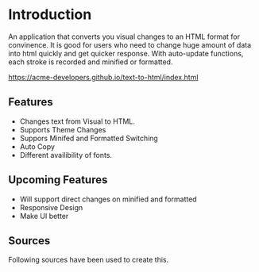 # Introduction
An application that converts you visual changes to an HTML format for convinence. It is good for users who need to change huge amount of data into html quickly and get quicker response. With auto-update functions, each stroke is recorded and minified or formatted.

https://acme-developers.github.io/text-to-html/index.html

## Features

* Changes text from Visual to HTML.
* Supports Theme Changes
* Suppors Minifed and Formatted Switching
* Auto Copy
* Different availibility of fonts.

## Upcoming Features
* Will support direct changes on minified and formatted
* Responsive Design
* Make UI better

## Sources

Following sources have been used to create this.
